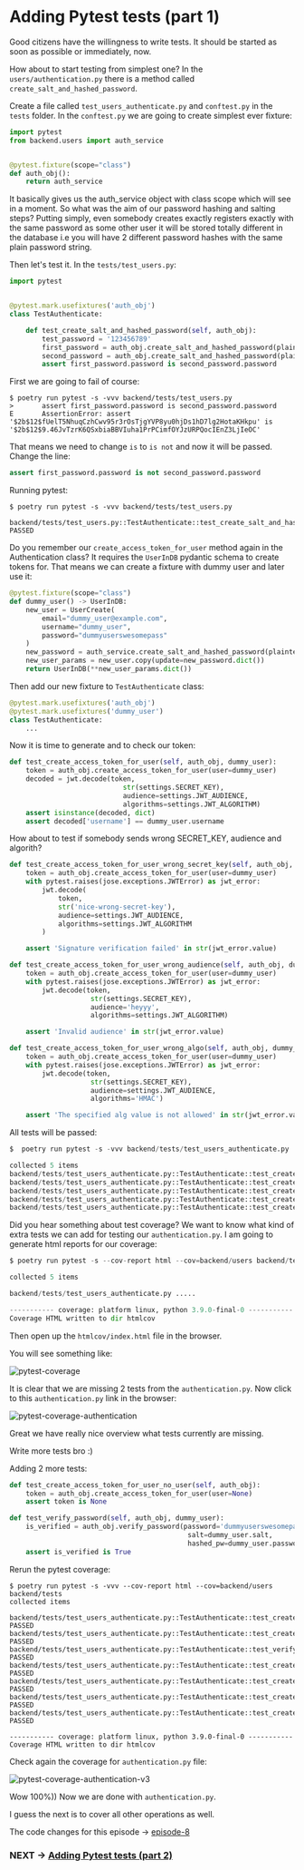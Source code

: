 # Adding Pytest tests (part 1)

Good citizens have the willingness to write tests. It should be started as soon as possible or immediately, now.

How about to start testing from simplest one? In the `users/authentication.py` there is a method called `create_salt_and_hashed_password`.

Create a file called `test_users_authenticate.py` and `conftest.py` in the `tests` folder.
In the `conftest.py` we are going to create simplest ever fixture:

```python
import pytest
from backend.users import auth_service


@pytest.fixture(scope="class")
def auth_obj():
    return auth_service
```

It basically gives us the auth_service object with class scope which will see in a moment.
So what was the aim of our password hashing and salting steps? Putting simply, even somebody creates exactly registers exactly with the same password as some other user it will be stored totally different in the database i.e you will have 2 different password hashes with the same plain password string.

Then let's test it. In the `tests/test_users.py`:

```python
import pytest


@pytest.mark.usefixtures('auth_obj')
class TestAuthenticate:

    def test_create_salt_and_hashed_password(self, auth_obj):
        test_password = '123456789'
        first_password = auth_obj.create_salt_and_hashed_password(plaintext_password=test_password)
        second_password = auth_obj.create_salt_and_hashed_password(plaintext_password=test_password)
        assert first_password.password is second_password.password
```

First we are going to fail of course:

```shell
$ poetry run pytest -s -vvv backend/tests/test_users.py
>       assert first_password.password is second_password.password
E       AssertionError: assert '$2b$12$fUelT5NhuqCzhCwv95r3rOsTjgYVP8yu0hjDs1hD7lg2HotaKHkpu' is '$2b$12$9.46JvTzrK6QSxbiaBBVIuha1PrPCimfOYJzURPQocIEnZ3LjIeOC'
```

That means we need to change `is` to `is not` and now it will be passed. Change the line:

```python
assert first_password.password is not second_password.password
```

Running pytest:

```shell
$ poetry run pytest -s -vvv backend/tests/test_users.py

backend/tests/test_users.py::TestAuthenticate::test_create_salt_and_hashed_password PASSED
```

Do you remember our `create_access_token_for_user` method again in the Authentication class?
It requires the `UserInDB` pydantic schema to create tokens for. That means we can create a fixture with dummy user and later use it:

```python
@pytest.fixture(scope="class")
def dummy_user() -> UserInDB:
    new_user = UserCreate(
        email="dummy_user@example.com",
        username="dummy_user",
        password="dummyuserswesomepass"
    )
    new_password = auth_service.create_salt_and_hashed_password(plaintext_password=new_user.password)
    new_user_params = new_user.copy(update=new_password.dict())
    return UserInDB(**new_user_params.dict())
```

Then add our new fixture to `TestAuthenticate` class:

```python
@pytest.mark.usefixtures('auth_obj')
@pytest.mark.usefixtures('dummy_user')
class TestAuthenticate:
    ...

```

Now it is time to generate and to check our token:

```python
def test_create_access_token_for_user(self, auth_obj, dummy_user):
    token = auth_obj.create_access_token_for_user(user=dummy_user)
    decoded = jwt.decode(token,
                            str(settings.SECRET_KEY),
                            audience=settings.JWT_AUDIENCE,
                            algorithms=settings.JWT_ALGORITHM)
    assert isinstance(decoded, dict)
    assert decoded['username'] == dummy_user.username
```

How about to test if somebody sends wrong SECRET_KEY, audience and algorith?

```python
def test_create_access_token_for_user_wrong_secret_key(self, auth_obj, dummy_user):
    token = auth_obj.create_access_token_for_user(user=dummy_user)
    with pytest.raises(jose.exceptions.JWTError) as jwt_error:
        jwt.decode(
            token,
            str('nice-wrong-secret-key'),
            audience=settings.JWT_AUDIENCE,
            algorithms=settings.JWT_ALGORITHM
        )

    assert 'Signature verification failed' in str(jwt_error.value)

def test_create_access_token_for_user_wrong_audience(self, auth_obj, dummy_user):
    token = auth_obj.create_access_token_for_user(user=dummy_user)
    with pytest.raises(jose.exceptions.JWTError) as jwt_error:
        jwt.decode(token,
                    str(settings.SECRET_KEY),
                    audience='heyyy',
                    algorithms=settings.JWT_ALGORITHM)

    assert 'Invalid audience' in str(jwt_error.value)

def test_create_access_token_for_user_wrong_algo(self, auth_obj, dummy_user):
    token = auth_obj.create_access_token_for_user(user=dummy_user)
    with pytest.raises(jose.exceptions.JWTError) as jwt_error:
        jwt.decode(token,
                    str(settings.SECRET_KEY),
                    audience=settings.JWT_AUDIENCE,
                    algorithms='HMAC')

    assert 'The specified alg value is not allowed' in str(jwt_error.value)
```

All tests will be passed:

```python
$  poetry run pytest -s -vvv backend/tests/test_users_authenticate.py

collected 5 items
backend/tests/test_users_authenticate.py::TestAuthenticate::test_create_salt_and_hashed_password PASSED
backend/tests/test_users_authenticate.py::TestAuthenticate::test_create_access_token_for_user PASSED
backend/tests/test_users_authenticate.py::TestAuthenticate::test_create_access_token_for_user_wrong_secret_key PASSED
backend/tests/test_users_authenticate.py::TestAuthenticate::test_create_access_token_for_user_wrong_audience PASSED
backend/tests/test_users_authenticate.py::TestAuthenticate::test_create_access_token_for_user_wrong_algo PASSED
```

Did you hear something about test coverage? We want to know what kind of extra tests we can add for testing our `authentication.py`. I am going to generate html reports for our coverage:

```python
$ poetry run pytest -s --cov-report html --cov=backend/users backend/tests

collected 5 items

backend/tests/test_users_authenticate.py .....

----------- coverage: platform linux, python 3.9.0-final-0 -----------
Coverage HTML written to dir htmlcov
```

Then open up the `htmlcov/index.html` file in the browser.

You will see something like:

![pytest-coverage](/pytest_cov_users_1.png)

It is clear that we are missing 2 tests from the `authentication.py`. Now click to this `authentication.py` link in the browser:

![pytest-coverage-authentication](/pytest_cov_users_2.png)

Great we have really nice overview what tests currently are missing.

Write more tests bro :)

Adding 2 more tests:

```python
def test_create_access_token_for_user_no_user(self, auth_obj):
    token = auth_obj.create_access_token_for_user(user=None)
    assert token is None

def test_verify_password(self, auth_obj, dummy_user):
    is_verified = auth_obj.verify_password(password='dummyuserswesomepass',
                                            salt=dummy_user.salt,
                                            hashed_pw=dummy_user.password)
    assert is_verified is True
```

Rerun the pytest coverage:

```shell
$ poetry run pytest -s -vvv --cov-report html --cov=backend/users backend/tests
collected items

backend/tests/test_users_authenticate.py::TestAuthenticate::test_create_salt_and_hashed_password PASSED
backend/tests/test_users_authenticate.py::TestAuthenticate::test_create_access_token_for_user_no_user PASSED
backend/tests/test_users_authenticate.py::TestAuthenticate::test_verify_password PASSED
backend/tests/test_users_authenticate.py::TestAuthenticate::test_create_access_token_for_user PASSED
backend/tests/test_users_authenticate.py::TestAuthenticate::test_create_access_token_for_user_wrong_secret_key PASSED
backend/tests/test_users_authenticate.py::TestAuthenticate::test_create_access_token_for_user_wrong_audience PASSED
backend/tests/test_users_authenticate.py::TestAuthenticate::test_create_access_token_for_user_wrong_algo PASSED

----------- coverage: platform linux, python 3.9.0-final-0 -----------
Coverage HTML written to dir htmlcov

```

Check again the coverage for `authentication.py` file:

![pytest-coverage-authentication-v3](/pytest_cov_users_3.png)

Wow 100%)) Now we are done with `authentication.py`.

I guess the next is to cover all other operations as well.

The code changes for this episode -> [episode-8](https://github.com/ShahriyarR/ecommerce-nuxtjs-fastapi-backend/tree/episode-8)

### NEXT -> [Adding Pytest tests (part 2)](./ecommerce-pytest-users-part2)